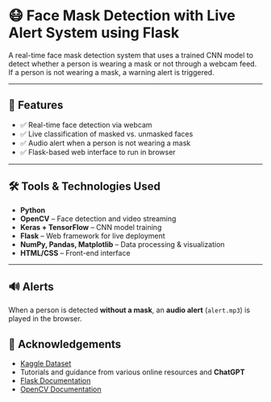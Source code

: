 # 😷 Face Mask Detection with Live Alert System using Flask

A real-time face mask detection system that uses a trained CNN model to detect whether a person is wearing a mask or not through a webcam feed. If a person is not wearing a mask, a warning alert is triggered.

---

## 🚀 Features

- ✅ Real-time face detection via webcam
- ✅ Live classification of masked vs. unmasked faces
- ✅ Audio alert when a person is not wearing a mask
- ✅ Flask-based web interface to run in browser

---

## 🛠️ Tools & Technologies Used

- **Python**
- **OpenCV** – Face detection and video streaming
- **Keras + TensorFlow** – CNN model training
- **Flask** – Web framework for live deployment
- **NumPy, Pandas, Matplotlib** – Data processing & visualization
- **HTML/CSS** – Front-end interface

---

## 🔊 Alerts
When a person is detected **without a mask**, an **audio alert** (`alert.mp3`) is played in the browser.

## 🙌 Acknowledgements
- [Kaggle Dataset](https://www.kaggle.com/)
- Tutorials and guidance from various online resources and **ChatGPT**
- [Flask Documentation](https://flask.palletsprojects.com/)
- [OpenCV Documentation](https://docs.opencv.org/)


